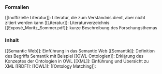### Formalien
[[Inoffizielle Literatur]]: Literatur, die zum Verständnis dient, aber nicht zitiert werden kann
[[Literatur]]: Literaturverzeichnis
[[Exposé_Moritz_Sommer.pdf]]: kurze Beschreibung des Forschungsthemas

### Inhalt
[[Semantic Web]]: Einführung in das Semantic Web
[[Semantik]]: Definition des Begriffs Semantik mit Beispiel
[[OWL-Ontologien]]: Erklärung des Konzeptes der Ontologien in OWL
[[XML]]: Einführung und Übersicht zu XML
[[RDF]]:
[[OWL]]:
[[Ontology Matching]]: